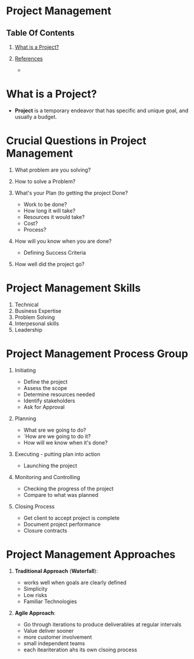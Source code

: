 # Project Management

## Table Of Contents
1. [What is a Project?](#What-is-a-Project?)

2. [References]()
    - []()

# What is a Project?
* __Project__ is a temporary endeavor that has specific and unique goal, and usually a budget. 

# Crucial Questions in Project Management
1. What problem are you solving?

2. How to solve a Problem?

3. What's your Plan (to getting the project Done?
    - Work to be done?
    - How long it will take?
    - Resources it would take?
    - Cost?
    - Process?

4. How will you know when you are done?
    - Defining Success Criteria

5. How well did the project go?

# Project Management Skills
1. Technical
2. Business Expertise
3. Problem Solving
4. Interpesonal skills
5. Leadership

# Project Management Process Group
1. Initiating
    - Define the project
    - Assess the scope
    - Determine resources needed
    - Identify stakeholders
    - Ask for Approval

2. Planning
    - What sre we going to do?
    - `How are we going to do it?
    - How will we know when it's done?

3. Executing - putting plan into action
    - Launching the project

4. Monitoring and Controlling
    - Checking the progress of the project
    - Compare to what was planned

5. Closing Process
    - Get client to accept project is complete
    - Document project performance
    - Closure contracts

# Project Management Approaches
1. __Traditional Approach__ (__Waterfall__):
    - works well when goals are clearly defined
    - Simplicity
    - Low risks
    - Familiar Technologies

2. __Agile Approach__:
    - Go through iterations to produce deliverables at regular intervals
    - Value deliver sooner
    - more customer involvement
    - small independent teams
    - each iteariteration ahs its own clsoing process